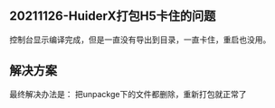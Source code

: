 ## 20211126-HuiderX打包H5卡住的问题

控制台显示编译完成，但是一直没有导出到目录，一直卡住，重启也没用。

## 解决方案

最终解决办法是：
	把unpackge下的文件都删除，重新打包就正常了
